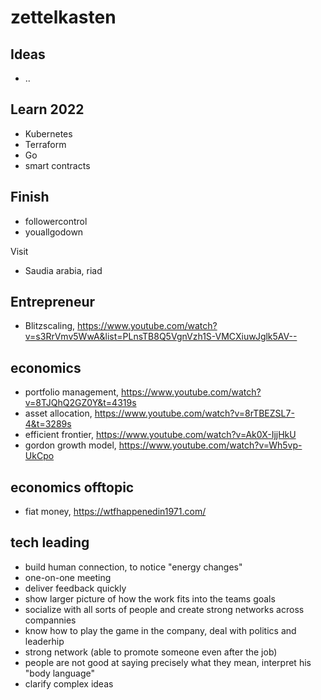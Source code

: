 # zettelkasten

## Ideas
- ..

## Learn 2022
- Kubernetes
- Terraform
- Go
- smart contracts

## Finish
- followercontrol
- youallgodown

Visit
- Saudia arabia, riad

## Entrepreneur
- Blitzscaling, https://www.youtube.com/watch?v=s3RrVmv5WwA&list=PLnsTB8Q5VgnVzh1S-VMCXiuwJglk5AV--

## economics
- portfolio management, https://www.youtube.com/watch?v=8TJQhQ2GZ0Y&t=4319s
- asset allocation, https://www.youtube.com/watch?v=8rTBEZSL7-4&t=3289s
- efficient frontier, https://www.youtube.com/watch?v=Ak0X-IjjHkU
- gordon growth model, https://www.youtube.com/watch?v=Wh5vp-UkCpo

## economics offtopic
- fiat money, https://wtfhappenedin1971.com/

## tech leading
- build human connection, to notice "energy changes"
- one-on-one meeting
- deliver feedback quickly
- show larger picture of how the work fits into the teams goals
- socialize with all sorts of people and create strong networks across compannies
- know how to play the game in the company, deal with politics and leaderhip
- strong network (able to promote someone even after the job)
- people are not good at saying precisely what they mean, interpret his "body language"
- clarify complex ideas
